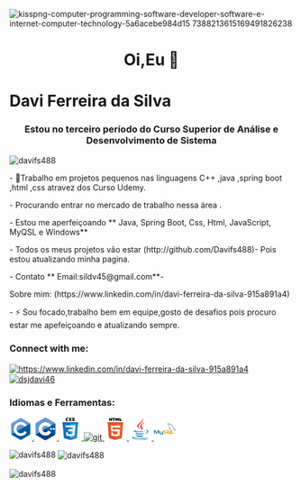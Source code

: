 ![kisspng-computer-programming-software-developer-software-e-internet-computer-technology-5a6acebe984d15 7388213615169491826238](https://github.com/Davifs488/Davifs488/assets/116277311/ac5866aa-56f9-46a3-90d3-7b6e70b4117b)



<h1 align="center">Oi,Eu 👋</h1>

<h1> Davi Ferreira da Silva</h1>
<h3 align="center">Estou no terceiro período do Curso Superior de Análise e Desenvolvimento de Sistema </h3>
  <p align="left"> <img src="https://komarev.com/ghpvc/?username=davifs488&label=Profile%20views&color=0e75b6&style=flat" alt="davifs488" /> </p>

<p>- 🔭Trabalho em projetos pequenos nas linguagens C++ ,java ,spring boot ,html ,css atravez dos Curso Udemy.</p>
<p>- Procurando entrar no mercado de trabalho nessa área  .</p>

<p>- Estou me aperfeiçoando ** Java, Spring Boot, Css, Html, JavaScript, MyQSL e Windows**</p>
<p>- Todos os meus projetos  vão estar (http://github.com/Davifs488)-  Pois estou atualizando minha pagina. </p> 



<p>- Contato ** Email:sildv45@gmail.com**- </p>

<p>Sobre mim: (https://www.linkedin.com/in/davi-ferreira-da-silva-915a891a4)</p>

<p>- ⚡  Sou focado,trabalho bem em equipe,gosto de desafios pois procuro estar me apefeiçoando  e atualizando sempre. </p>



<h3 align="left">Connect with me:</h3><p align="left">

<a href="https://linkedin.com/in/https://www.linkedin.com/in/davi-ferreira-da-silva-915a891a4" target="blank"><img align="center" src="https://raw.githubusercontent.com/rahuldkjain/github-profile-readme-generator/master/src/images/icons/Social/linked-in-alt.svg" alt="https://www.linkedin.com/in/davi-ferreira-da-silva-915a891a4" height="30" width="40" /></a>
<a href="https://instagram.com/dsjdavi46" target="blank"><img align="center" src="https://raw.githubusercontent.com/rahuldkjain/github-profile-readme-generator/master/src/images/icons/Social/instagram.svg" alt="dsjdavi46" height="30" width="40" /></a></p><h3 align="left">Idiomas e Ferramentas:</h3>



<p align="esquerda"> <a href="https://www.cprogramming.com/" target="_blank" rel="noreferrer"> <img src="https://raw.githubusercontent.com/devicons/devicon/master/icons/c/c-original.svg" alt="c" width="40" height="40"/> </a> <a href="https://www.w3schools.com/cpp/" target="_blank" rel="noreferrer"> <img src="https://raw.githubusercontent.com/devicons/devicon/master/icons/cplusplus/cplusplus-original.svg" alt="cplusplus" width="40" height="40"/> </a> <a href="https://www.w3schools.com/css/" target="_blank" rel="noreferrer"> <img src="https://raw.githubusercontent.com/devicons/devicon/master/icons/css3/css3-original-wordmark.svg" alt="css3" width="40" height="40"/> </a> <a href="https://git-scm.com/" target="_blank" rel="noreferrer"> <img src="https://www.vectorlogo.zone/logos/git-scm/git-scm-icon.svg" alt="git" width="40" height="40"/> </a> <a href="https://www.w3.org/html/" target="_blank" rel="noreferrer"> <img src="https://raw.githubusercontent.com/devicons/devicon/master/icons/html5/html5-original-wordmark.svg" alt="html5" width="40" height="40"/> </a> <a href="https://www.java.com" target="_blank" rel="noreferrer"> <img src="https://raw.githubusercontent.com/devicons/devicon/master/icons/java/java-original.svg" alt="java" width="40" height="40"/> </a> <a href="https://www.mysql.com/" target="_blank" rel="noreferrer"> <img src="https://raw.githubusercontent.com/devicons/devicon/master/icons/mysql/mysql-original-wordmark.svg" alt="mysql" width="40" height="40"/> </a> </p>

<p><img align="left" src="https://github-readme-stats.vercel.app/api/top-langs?username=davifs488&show_icons=true&theme=dracula&locale=en&layout=compact" alt="davifs488" /></p><p>&nbsp;<img align="center" src="https://github-readme-stats.vercel.app/api?username=davifs488&show_icons=true&theme=radical&locale=en" alt="davifs488" />

</p>

<p><img align="center" src="https://github-readme-streak-stats.herokuapp.com/?user=davifs488&theme=dark" alt="davifs488" /></p>





